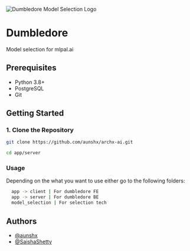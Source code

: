 ![Dumbledore Model Selection Logo](https://i.postimg.cc/7Lm8FGbG/Wizard-Cap.png)

# Dumbledore

Model selection for mlpal.ai

## Prerequisites

- Python 3.8+
- PostgreSQL
- Git

## Getting Started

### 1. Clone the Repository

```bash
git clone https://github.com/aunshx/archx-ai.git

cd app/server
```

### Usage 
Depending on the what you want to use either go to the following folders:
```bash
  app -> client | For dumbledore FE
  app -> server | For dumbledore BE
  model_selection | For selection tech
```

## Authors

- [@aunshx](https://www.github.com/aunshx)
- [@SaishaShetty](https://www.github.com/SaishaShetty)
